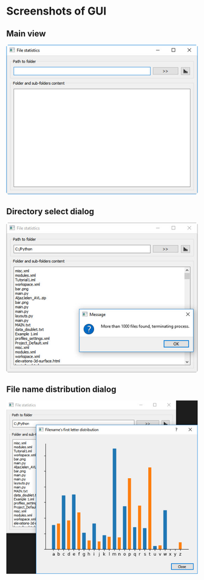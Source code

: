 # Screenshots of GUI
## Main view
![alt text](https://github.com/aljazjelen/theLightyPythy/blob/master/FileReader_recursion/screenshots/screen1.jpg)
## Directory select dialog
![alt text](https://github.com/aljazjelen/theLightyPythy/blob/master/FileReader_recursion/screenshots/screen2.jpg)
## File name distribution dialog
![alt text](https://github.com/aljazjelen/theLightyPythy/blob/master/FileReader_recursion/screenshots/screen3.jpg)
